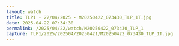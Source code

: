 ```yaml
---
layout: watch
title: TLP1 - 22/04/2025 - M20250422_073430_TLP_1T.jpg
date: 2025-04-22 07:34:30
permalink: /2025/04/22/watch/M20250422_073430_TLP_1
capture: TLP1/2025/202504/20250421/M20250422_073430_TLP_1T.jpg
---
```

